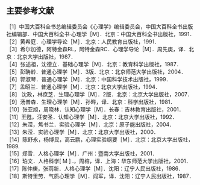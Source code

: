 
## 主要参考文献

［1］中国大百科全书总编辑委员会《心理学》编辑委员会，中国大百科全书出版社编辑部．中国大百科全书·心理学［M］．北京：中国大百科全书出版社，1991．  
［2］黄希庭．心理学导论［M］．北京：人民教育出版社，1991．  
［3］希尔加德，阿特金森RL，阿特金森RC．心理学导论［M］．周先庚，译．北京：北京大学出版社，1987．  
［4］张述祖，沈德立．基础心理学［M］．北京：教育科学出版社，1987．  
［5］彭聃龄．普通心理学［M］．3版．北京：北京师范大学出版社，2004．  
［6］郭淑琴．普通心理学［M］．北京：中国科学技术出版社，1999．  
［7］孟昭兰．普通心理学［M］．北京：北京大学出版社，1994．  
［8］ 沈政，林庶芝．生理心理学［M］．2版．北京：北京大学出版社，2007．  
［9］汤普森．生理心理学［M］．孙晔，译．北京：科学出版社，1981．  
［10］张亚旭，周晓林．认知心理学［M］．长春：吉林教育出版社，2001．  
［11］王甦，汪安圣．认知心理学［M］．北京：北京大学出版社，1992．  
［12］朱滢，焦书兰．实验心理学［M］．北京：原子能出版社，2004．  
［13］朱滢．实验心理学［M］．北京：北京大学出版社，2000．  
［14］陈舒永，杨博民，高云鹏，心理实验纲要［M］．北京：北京大学出版社，1989.  
［15］郑雪．人格心理学［M］．广州：暨南大学出版社，2001．  
［16］珀文．人格科学[ M ] .，周榕，译．上海：华东师范大学出版社，2001．  
［17］陈仲庚，张雨新．人格心理学［M］．沈阳：辽宁人民出版社，1986．  
［18］斯特里劳．气质心理学［M］．阎军，译．沈阳：辽宁人民出版社，1987．  
